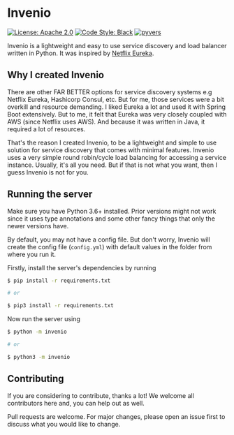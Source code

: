 # Invenio

[![License: Apache 2.0](https://img.shields.io/badge/License-Apache%202.0-orange.svg?style=flat-square)](https://opensource.org/licenses/Apache-2.0)
[![Code Style: Black](https://img.shields.io/badge/Code%20Style-Black-black?style=flat-square)](https://github.com/psf/black)
[![pyvers](https://img.shields.io/badge/python-3.6+-blue?style=flat-square)]()

Invenio is a lightweight and easy to use service discovery and load balancer written in Python. It was inspired by [Netflix Eureka](https://github.com/Netflix/eureka).

## Why I created Invenio

There are other FAR BETTER options for service discovery systems e.g Netflix Eureka, Hashicorp Consul, etc. But for me, those services were a bit overkill
and resource demanding. I liked Eureka a lot and used it with Spring Boot extensively. But to me, it felt that Eureka was very closely coupled with AWS (since Netflix uses AWS). And because it was written in Java, it required a lot of resources.

That's the reason I created Invenio, to be a lightweight and simple to use solution for service discovery that comes with minimal features. Invenio uses a very simple round robin/cycle load balancing for accessing a service instance. Usually, it's all you need. But if that is not what you want, then I guess Invenio is not for you.

## Running the server

Make sure you have Python 3.6+ installed. Prior versions might not work since it uses type annotations and some other fancy things that only the newer versions have.

By default, you may not have a config file. But don't worry, Invenio will create the config file (`config.yml`) with default values in the folder from where you run it.

Firstly, install the server's dependencies by running
```bash
$ pip install -r requirements.txt

# or

$ pip3 install -r requirements.txt
```

Now run the server using
```bash
$ python -m invenio

# or

$ python3 -m invenio
```

## Contributing

If you are considering to contribute, thanks a lot! We welcome all contributors here and, you can help out as well.

Pull requests are welcome. For major changes, please open an issue first to discuss what you would like to change.